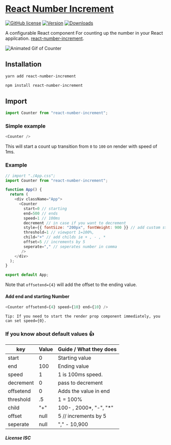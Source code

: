 # [React Number Increment](https://www.npmjs.com/package/react-number-increment)

[![GitHub license](https://img.shields.io/npm/l/react-number-increment.svg?style=plastic)]()
[![Version](https://img.shields.io/npm/v/react-number-increment)](https://www.npmjs.com/package/react-number-increment)
[![Downloads](https://img.shields.io/npm/dw/react-number-increment?style=plastic)](http://www.npmtrends.com/react-number-increment)

A configurable React component For counting up the number in your React appilcation. [react-number-increment](https://github.com/neeswebservices/react-num-counter.git).

![Animated Gif of Counter](https://res.cloudinary.com/dacp0r5b7/image/upload/v1662805471/icons/2022-09-10_16-00-16_1_moapkf.gif)

## Installation

```bash
yarn add react-number-increment
```

```bash
npm install react-number-increment
```

## Import

```js
import Counter from "react-number-increment";
```

### Simple example

```js
<Counter />
```

This will start a count up transition from `0` to `100` on render with speed of 1ms.

### Example

```js
// import "./App.css";
import Counter from "react-number-increment";

function App() {
  return (
    <div className="App">
      <Counter
        start=0 // starting
        end=500 // ends
        speed=1 // 100ms
        decrement // in case if you want to decrement
        style={{ fontSize: "200px", fontWeight: 900 }} // add custom style
        threshold=1 // viewport 1=100%,
        child="+" // add childs ie + , - , *
        offset=5 // increments by 5
        seperate="," // seperates number in comma
       />
    </div>
  );
}

export default App;
```

Note that `offsetend={4}` will add the offset to the ending value.

#### Add end and starting Number

```js
<Counter offsetend={4} speed={10} end={10} />
```

`Tip: If you need to start the render prop component immediately, you can set speed={0}.`

### If you know about default values 👍

| key       | Value | Guide / What they does |
| --------- | ----- | ---------------------- |
| start     | 0     | Starting value         |
| end       | 100   | Ending value           |
| speed     | 1     | 1 is 100ms speed.      |
| decrement | 0     | pass to decrement      |
| offsetend | 0     | Adds the value in end  |
| threshold | .5    | 1 = 100%               |
| child     | "+"   | 100- , 2000*, "-", "*" |
| offset    | null  | 5 // increments by 5   |
| seperate  | null  | "," - 10,900           |

##### License ISC
